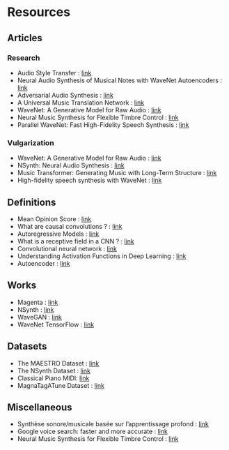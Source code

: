# Resources


## Articles

### Research

- Audio Style Transfer : [link](https://www.researchgate.net/publication/320754682 "Audio Style Transfer")
- Neural Audio Synthesis of Musical Notes with WaveNet Autoencoders : [link](https://arxiv.org/abs/1704.01279 "Neural Audio Synthesis")
- Adversarial Audio Synthesis : [link](https://arxiv.org/abs/1802.04208 "Adversarial Audio Synthesis")
- A Universal Music Translation Network : [link](https://arxiv.org/abs/1805.07848 "Music Translation Network")
- WaveNet: A Generative Model for Raw Audio : [link](https://arxiv.org/abs/1609.03499 "WaveNet")
- Neural Music Synthesis for Flexible Timbre Control : [link](https://arxiv.org/abs/1811.00223 "Neural Music Synthesis")
- Parallel WaveNet: Fast High-Fidelity Speech Synthesis : [link](https://arxiv.org/abs/1711.10433 "Parallel WaveNet")
<!---
- Unsupervised speech representation learning using WaveNet autoencoders : [link](https://arxiv.org/pdf/1901.08810v1.pdf "Unsupervised speech representation learning")
-->

### Vulgarization

- WaveNet: A Generative Model for Raw Audio : [link](https://deepmind.com/blog/wavenet-generative-model-raw-audio/ "WaveNet")
- NSynth: Neural Audio Synthesis : [link](https://magenta.tensorflow.org/nsynth "NSynth")
- Music Transformer: Generating Music with Long-Term Structure : [link](https://magenta.tensorflow.org/music-transformer "Music Transformer")
- High-fidelity speech synthesis with WaveNet : [link](https://deepmind.com/blog/high-fidelity-speech-synthesis-wavenet/ "High-fidelity speech synthesis")


## Definitions

- Mean Opinion Score : [link](https://en.wikipedia.org/wiki/Mean_opinion_score "Mean Opinion Score")
- What are causal convolutions ? : [link](https://www.quora.com/What-are-causal-convolutions "Causal Convolutions")
- Autoregressive Models : [link](https://deepgenerativemodels.github.io/notes/autoregressive/ "Autoregressive Models")
- What is a receptive field in a CNN ? : [link](https://www.quora.com/What-is-a-receptive-field-in-a-convolutional-neural-network "Receptive Field")
- Convolutional neural network : [link](https://en.wikipedia.org/wiki/Convolutional_neural_network "CNN")
- Understanding Activation Functions in Deep Learning : [link](https://www.learnopencv.com/understanding-activation-functions-in-deep-learning/ "Activation functions")
- Autoencoder : [link](https://en.wikipedia.org/wiki/Autoencoder "Autoencoder")
<!---
- Artificial neural network: [link](https://en.wikipedia.org/wiki/Artificial_neural_network "Neural Network")
-->

## Works

- Magenta : [link](https://github.com/tensorflow/magenta "Magenta")
- NSynth : [link](https://github.com/tensorflow/magenta/tree/master/magenta/models/nsynth "NSynth")
- WaveGAN : [link](https://github.com/chrisdonahue/wavegan "WaveGan")
- WaveNet TensorFlow : [link](https://github.com/ibab/tensorflow-wavenet "WaveNet")


## Datasets

- The MAESTRO Dataset : [link](https://magenta.tensorflow.org/datasets/maestro "MAESTRO")
- The NSynth Dataset : [link](https://magenta.tensorflow.org/datasets/nsynth "NSynth")
- Classical Piano MIDI: [link](http://www.piano-midi.de/ "Piano MIDI")
- MagnaTagATune Dataset : [link](http://mirg.city.ac.uk/codeapps/the-magnatagatune-dataset "MagnaTagATune")


## Miscellaneous

- Synthèse sonore/musicale basée sur l’apprentissage profond : [link](http://dept-info.labri.fr/~hanna/Stages/rapport-de-stage.pdf "Synthèse sonore par apprentissage profond")
- Google voice search: faster and more accurate : [link](https://ai.googleblog.com/2015/09/google-voice-search-faster-and-more.html "Google Voice Search")
- Neural Music Synthesis for Flexible Timbre Control : [link](https://neural-music-synthesis.github.io/ "Neural Music Synthesis")
